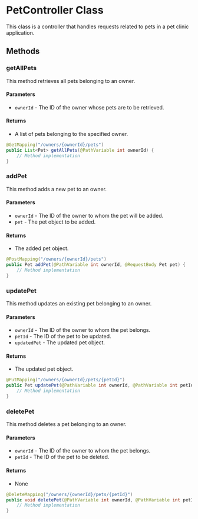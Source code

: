 # PetController Class

This class is a controller that handles requests related to pets in a pet clinic application.

## Methods

### getAllPets

This method retrieves all pets belonging to an owner.

#### Parameters
- `ownerId` - The ID of the owner whose pets are to be retrieved.

#### Returns
- A list of pets belonging to the specified owner.

```java
@GetMapping("/owners/{ownerId}/pets")
public List<Pet> getAllPets(@PathVariable int ownerId) {
    // Method implementation
}
```

### addPet

This method adds a new pet to an owner.

#### Parameters
- `ownerId` - The ID of the owner to whom the pet will be added.
- `pet` - The pet object to be added.

#### Returns
- The added pet object.

```java
@PostMapping("/owners/{ownerId}/pets")
public Pet addPet(@PathVariable int ownerId, @RequestBody Pet pet) {
    // Method implementation
}
```

### updatePet

This method updates an existing pet belonging to an owner.

#### Parameters
- `ownerId` - The ID of the owner to whom the pet belongs.
- `petId` - The ID of the pet to be updated.
- `updatedPet` - The updated pet object.

#### Returns
- The updated pet object.

```java
@PutMapping("/owners/{ownerId}/pets/{petId}")
public Pet updatePet(@PathVariable int ownerId, @PathVariable int petId, @RequestBody Pet updatedPet) {
    // Method implementation
}
```

### deletePet

This method deletes a pet belonging to an owner.

#### Parameters
- `ownerId` - The ID of the owner to whom the pet belongs.
- `petId` - The ID of the pet to be deleted.

#### Returns
- None

```java
@DeleteMapping("/owners/{ownerId}/pets/{petId}")
public void deletePet(@PathVariable int ownerId, @PathVariable int petId) {
    // Method implementation
}
```